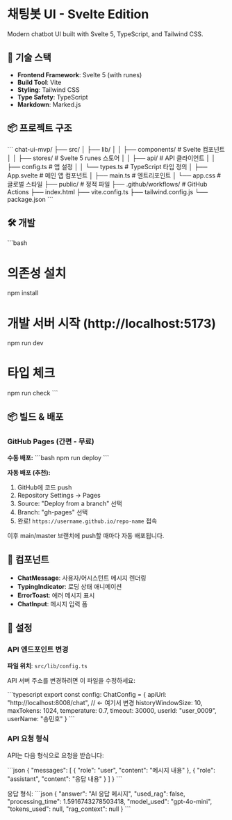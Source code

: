 # 채팅봇 UI - Svelte Edition

Modern chatbot UI built with Svelte 5, TypeScript, and Tailwind CSS.

## 🚀 기술 스택

- **Frontend Framework**: Svelte 5 (with runes)
- **Build Tool**: Vite
- **Styling**: Tailwind CSS
- **Type Safety**: TypeScript
- **Markdown**: Marked.js

## 📦 프로젝트 구조

\`\`\`
chat-ui-mvp/
├── src/
│   ├── lib/
│   │   ├── components/        # Svelte 컴포넌트
│   │   ├── stores/            # Svelte 5 runes 스토어
│   │   ├── api/               # API 클라이언트
│   │   ├── config.ts          # 앱 설정
│   │   └── types.ts           # TypeScript 타입 정의
│   ├── App.svelte             # 메인 앱 컴포넌트
│   ├── main.ts                # 엔트리포인트
│   └── app.css                # 글로벌 스타일
├── public/                    # 정적 파일
├── .github/workflows/         # GitHub Actions
├── index.html
├── vite.config.ts
├── tailwind.config.js
└── package.json
\`\`\`

## 🛠️ 개발

\`\`\`bash
# 의존성 설치
npm install

# 개발 서버 시작 (http://localhost:5173)
npm run dev

# 타입 체크
npm run check
\`\`\`

## 📦 빌드 & 배포
### GitHub Pages (간편 - 무료)

**수동 배포:**
\`\`\`bash
npm run deploy
\`\`\`

**자동 배포 (추천):**
1. GitHub에 코드 push
2. Repository Settings → Pages
3. Source: "Deploy from a branch" 선택
4. Branch: "gh-pages" 선택
5. 완료! `https://username.github.io/repo-name` 접속

이후 main/master 브랜치에 push할 때마다 자동 배포됩니다.

## 🎨 컴포넌트

- **ChatMessage**: 사용자/어시스턴트 메시지 렌더링
- **TypingIndicator**: 로딩 상태 애니메이션
- **ErrorToast**: 에러 메시지 표시
- **ChatInput**: 메시지 입력 폼

## 🔧 설정

### API 엔드포인트 변경

**파일 위치**: `src/lib/config.ts`

API 서버 주소를 변경하려면 이 파일을 수정하세요:

\`\`\`typescript
export const config: ChatConfig = {
  apiUrl: "http://localhost:8008/chat",  // ← 여기서 변경
  historyWindowSize: 10,
  maxTokens: 1024,
  temperature: 0.7,
  timeout: 30000,
  userId: "user_0009",
  userName: "송민호"
}
\`\`\`

### API 요청 형식

API는 다음 형식으로 요청을 받습니다:

\`\`\`json
{
  "messages": [
    {
      "role": "user",
      "content": "메시지 내용"
    },
    {
      "role": "assistant",
      "content": "응답 내용"
    }
  ]
}
\`\`\`

응답 형식:
\`\`\`json
{
  "answer": "AI 응답 메시지",
  "used_rag": false,
  "processing_time": 1.5916743278503418,
  "model_used": "gpt-4o-mini",
  "tokens_used": null,
  "rag_context": null
}
\`\`\`
